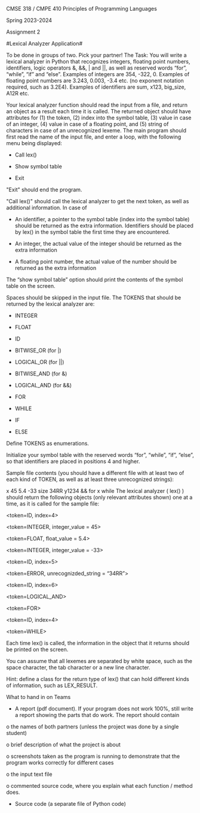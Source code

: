 CMSE 318 / CMPE 410 Principles of Programming Languages

Spring 2023-2024

Assignment 2 

#Lexical Analyzer Application#

To be done in groups of two. Pick your partner! 
The Task:
You will write a lexical analyzer in Python that recognizes integers, floating point numbers, 
identifiers, logic operators &, &&, | and ||, as well as reserved words “for”, “while”, “if” and 
“else”. Examples of integers are 354, -322, 0. Examples of floating point numbers are 3.243, 
0.003, -3.4 etc. (no exponent notation required, such as 3.2E4). Examples of identifiers are sum, 
x123, big_size, A12R etc. 

Your lexical analyzer function should read the input from a file, and return an object as a result 
each time it is called. The returned object should have attributes for (1) the token, (2) index into 
the symbol table, (3) value in case of an integer, (4) value in case of a floating point, and (5) 
string of characters in case of an unrecognized lexeme. 
The main program should first read the name of the input file, and enter a loop, with the 
following menu being displayed: 

- Call lex()
  
- Show symbol table
  
- Exit
  
"Exit" should end the program. 

"Call lex()" should call the lexical analyzer to get the next token, as well as additional 
information. In case of

- An identifier, a pointer to the symbol table (index into the symbol table) should be
returned as the extra information. Identifiers should be placed by lex() in the symbol
table the first time they are encountered.

- An integer, the actual value of the integer should be returned as the extra information

- A floating point number, the actual value of the number should be returned as the extra
information

The “show symbol table” option should print the contents of the symbol table on the screen. 
 
Spaces should be skipped in the input file. 
 The TOKENS that should be returned by the lexical analyzer are: 
 
- INTEGER

- FLOAT

- ID

- BITWISE_OR (for |)

- LOGICAL_OR (for ||)

- BITWISE_AND (for &)

- LOGICAL_AND (for &&)

- FOR

- WHILE

- IF

- ELSE

Define TOKENS as enumerations. 

Initialize your symbol table with the reserved words “for”, “while”, “if”, “else”, so that 
identifiers are placed in positions 4 and higher.

Sample file contents (you should have a different file with at least two of each kind of TOKEN, 
as well as at least three unrecognized strings): 

x 45 5.4 -33 size 34RR y1234 && for x while
The lexical analyzer ( lex() ) should return the following objects (only relevant attributes shown) 
one at a time, as it is called for the sample file: 

<token=ID, index=4> 

<token=INTEGER, integer_value = 45> 

<token=FLOAT, float_value = 5.4> 

<token=INTEGER, integer_value = -33> 

<token=ID, index=5> 

<token=ERROR, unrecognizded_string = “34RR”> 

<token=ID, index=6> 

<token=LOGICAL_AND> 

<token=FOR> 

<token=ID, index=4> 

<token=WHILE> 

Each time lex() is called, the information in the object that it returns should be printed on the 
screen. 

You can assume that all lexemes are separated by white space, such as the space character, the 
tab character or a new line character. 

Hint: define a class for the return type of lex() that can hold different kinds of information, such 
as LEX_RESULT. 

What to hand in on Teams
- A report (pdf document). If your program does not work 100%, still write a report showing
the parts that do work. The report should contain

o the names of both partners (unless the project was done by a single student)

o brief description of what the project is about

o screenshots taken as the program is running to demonstrate that the program works
correctly for different cases

o the input text file

o commented source code, where you explain what each function / method does.

- Source code (a separate file of Python code)
